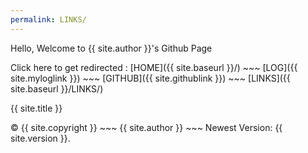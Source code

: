 ```yaml
---
permalink: LINKS/
---
```

Hello, Welcome to {{ site.author }}'s Github Page

Click here to get redirected :
[HOME]({{ site.baseurl }}/) ~~~ [LOG]({{ site.myloglink }}) ~~~ [GITHUB]({{ site.githublink }}) ~~~ [LINKS]({{ site.baseurl }}/LINKS/)

{{ site.title }}

© {{ site.copyright }} ~~~ {{ site.author }} ~~~ Newest Version: {{ site.version }}.
